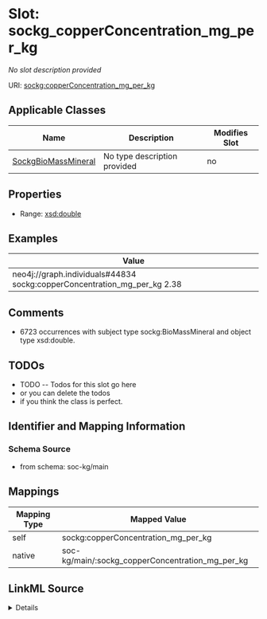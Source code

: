 

# Slot: sockg_copperConcentration_mg_per_kg


_No slot description provided_





URI: [sockg:copperConcentration_mg_per_kg](http://www.semanticweb.org/sockg/ontologies/2024/0/soil-carbon-ontology/copperConcentration_mg_per_kg)



<!-- no inheritance hierarchy -->





## Applicable Classes

| Name | Description | Modifies Slot |
| --- | --- | --- |
| [SockgBioMassMineral](../classes/SockgBioMassMineral.md) | No type description provided |  no  |







## Properties

* Range: [xsd:double](http://www.w3.org/2001/XMLSchema#double)






## Examples

| Value |
| --- |
| neo4j://graph.individuals#44834 sockg:copperConcentration_mg_per_kg 2.38 |

## Comments

* 6723 occurrences with subject type sockg:BioMassMineral and object type xsd:double.

## TODOs

* TODO -- Todos for this slot go here
* or you can delete the todos
* if you think the class is perfect.

## Identifier and Mapping Information







### Schema Source


* from schema: soc-kg/main




## Mappings

| Mapping Type | Mapped Value |
| ---  | ---  |
| self | sockg:copperConcentration_mg_per_kg |
| native | soc-kg/main/:sockg_copperConcentration_mg_per_kg |




## LinkML Source

<details>
```yaml
name: sockg_copperConcentration_mg_per_kg
description: No slot description provided
todos:
- TODO -- Todos for this slot go here
- or you can delete the todos
- if you think the class is perfect.
comments:
- 6723 occurrences with subject type sockg:BioMassMineral and object type xsd:double.
examples:
- value: neo4j://graph.individuals#44834 sockg:copperConcentration_mg_per_kg 2.38
from_schema: soc-kg/main
rank: 1000
slot_uri: sockg:copperConcentration_mg_per_kg
alias: sockg_copperConcentration_mg_per_kg
domain_of:
- sockg_BioMassMineral
range: double

```
</details>